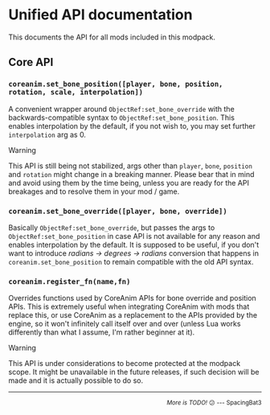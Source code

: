# Unified API documentation

This documents the API for all mods included in this modpack.

## Core API

### `coreanim.set_bone_position([player, bone, position, rotation, scale, interpolation])`

A convenient wrapper around `ObjectRef:set_bone_override` with the
backwards-compatible syntax to `ObjectRef:set_bone_position`. This
enables interpolation by the default, if you not wish to, you may set
further `interpolation` arg as 0.

> [!WARNING]
> This API is still being not stabilized, args other than `player`, `bone`,
> `position` and `rotation` might change in a breaking manner. Please bear that
> in mind and avoid using them by the time being, unless you are ready for the
> API breakages and to resolve them in your mod / game.

### `coreanim.set_bone_override([player, bone, override])`

Basically `ObjectRef:set_bone_override`, but passes the args to
`ObjectRef:set_bone_position` in case API is not available for any reason and
enables interpolation by the default. It is supposed to be useful, if you don't
want to introduce *radians → degrees → radians* conversion that happens in
`coreanim.set_bone_position` to remain compatible with the old API syntax.

### `coreanim.register_fn(name,fn)`

Overrides functions used by CoreAnim APIs for bone override and position APIs.
This is extremely useful when integrating CoreAnim with mods that replace this,
or use CoreAnim as a replacement to the APIs provided by the engine, so it won't
infinitely call itself over and over (unless Lua works differently than what
I assume, I'm rather beginner at it).

> [!WARNING]
> This API is under considerations to become protected at the modpack scope.
> It might be unavailable in the future releases, if such decision will be made
> and it is actually possible to do so.

---
<div align=right><sub><i>More is TODO!</i> 😕️ --- SpacingBat3</sub></div>